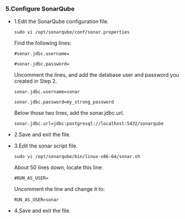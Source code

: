 ### 5.Configure SonarQube

- 1.Edit the SonarQube configuration file.
    
      sudo vi /opt/sonarqube/conf/sonar.properties

   Find the following lines:

      #sonar.jdbc.username=

      #sonar.jdbc.password=

   Uncomment the lines, and add the database user and password you created in Step 2.

      sonar.jdbc.username=sonar

      sonar.jdbc.password=my_strong_password


   Below those two lines, add the sonar.jdbc.url.

      sonar.jdbc.url=jdbc:postgresql://localhost:5432/sonarqube

- 2.Save and exit the file.

- 3.Edit the sonar script file.

      sudo vi /opt/sonarqube/bin/linux-x86-64/sonar.sh

  About 50 lines down, locate this line:

      #RUN_AS_USER=

  Uncomment the line and change it to:

      RUN_AS_USER=sonar

- 4.Save and exit the file.